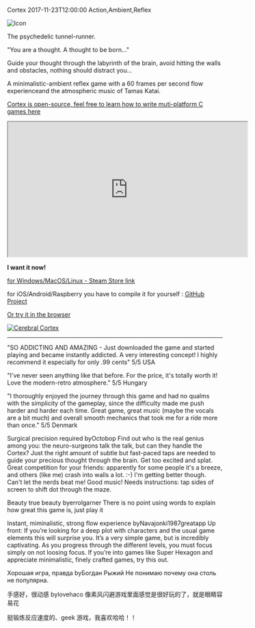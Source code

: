 Cortex
2017-11-23T12:00:00
Action,Ambient,Reflex

![Icon](/images/cortex_icon.png)

The psychedelic tunnel-runner.

"You are a thought. A thought to be born..."

Guide your thought through the labyrinth of the brain, avoid hitting the walls and obstacles, nothing should distract you...

A minimalistic-ambient reflex game with a 60 frames per second flow experienceand the atmospheric music of Tamas Katai.

<a href="https://github.com/milgra/cortex" target="_blank">Cortex is open-source, feel free to learn how to write muti-platform C games here</a> 

<iframe width="560" height="315" src="https://www.youtube.com/embed/aHDo_f014rc" allow="accelerometer; autoplay; encrypted-media; gyroscope; picture-in-picture; fullscreen"></iframe>

**I want it now!**

<a href="https://store.steampowered.com/app/998820/Cortex/" target="_blank">for Windows/MacOS/Linux - Steam Store link</a>

for iOS/Android/Raspberry you have to compile it for yourself : [GitHub Project](https://github.com/milgra/cortex)

[Or try it in the browser](downloads/cortex/index.html)

<a href="https://www.indiedb.com/games/cerebral-cortex" title="View Cerebral Cortex on Indie DB" target="_blank"><img src="https://button.indiedb.com/popularity/medium/games/69671.png" alt="Cerebral Cortex" /></a>

---

"SO ADDICTING AND AMAZING - Just downloaded the game and started playing and became instantly addicted. A very interesting concept! I highly recommend it especially for only .99 cents" 5/5 USA

"I've never seen anything like that before. For the price, it's totally worth it! Love the modern-retro atmosphere." 5/5 Hungary

"I thoroughly enjoyed the journey through this game and had no qualms with the simplicity of the gameplay, since the difficulty made me push harder and harder each time. Great game, great music (maybe the vocals are a bit much) and overall smooth mechanics that took me for a ride more than once." 5/5 Denmark

Surgical precision required
byOctobop
Find out who is the real genius among you: the neuro-surgeons talk the talk, but can they handle the Cortex? Just the right amount of subtle but fast-paced taps are needed to guide your precious thought through the brain. Get too excited and splat. Great competition for your friends: apparently for some people it's a breeze, and others (like me) crash into walls a lot. :-) I'm getting better though. Can't let the nerds beat me! Good music! Needs instructions: tap sides of screen to shift dot through the maze.

Beauty true beauty
byerrolgarner
There is no point using words to explain how great this game is, just play it

Instant, miminalistic, strong flow experience
byNavajonki1987greatapp
Up front: If you’re looking for a deep plot with characters and the usual game elements this will surprise you. It’s a very simple game, but is incredibly captivating. As you progress through the different levels, you must focus simply on not loosing focus. If you’re into games like Super Hexagon and appreciate minimalistic, finely crafted games, try this out.

Хорошая игра, правда
byБогдан Рыжий
Не понимаю почему она столь не популярна.

手感好，很动感
bylovehaco
像素风闪避游戏里面感觉是很好玩的了，就是眼睛容易花

挺锻炼反应速度的、geek 游戏，我喜欢哈哈！！